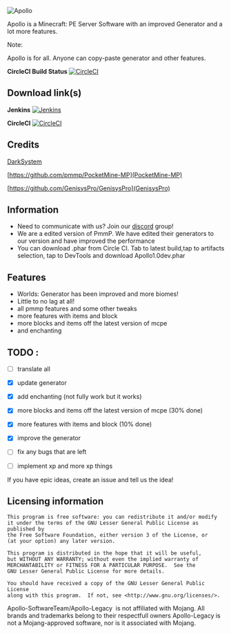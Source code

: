 ![Apollo](http://i.imgur.com/KBlbnkp.png)



Apollo is a Minecraft: PE Server Software with an improved Generator and a lot more features. 

Note: 

Apollo is for all. Anyone can copy-paste generator and other features. 

**CircleCI Build Status** [![CircleCI](https://circleci.com/gh/Apollo-SoftwareTeam/Apollo-Legacy.svg?style=svg)](https://circleci.com/gh/Apollo-SoftwareTeam/Apollo-Legacy)

## Download link(s)
**Jenkins** [![Jenkins](https://img.shields.io/jenkins/s/https/jenkins.qa.ubuntu.com/view/Precise/view/All%20Precise/job/precise-desktop-amd64_default.svg?style=plastic)](https://jenkins.zxda.net/job/Apollo-Legacy)


**CircleCI** [![CircleCI](https://circleci.com/gh/Apollo-SoftwareTeam/Apollo-Legacy.svg?style=svg)](https://circleci.com/gh/Apollo-SoftwareTeam/Apollo-Legacy)



## Credits

[DarkSystem](https://github.com/DarkSystem-PE/DarkSystem)

[https://github.com/pmmp/PocketMine-MP](PocketMine-MP)

[https://github.com/GenisysPro/GenisysPro](GenisysPro)

## Information

- Need to communicate with us? Join our [discord](https://discord.gg/xBN3WR6) group!
- We are a edited version of PmmP. We have edited their generators to our version and have improved the performance
- You can download .phar from Circle CI. Tab to latest build,tap to artifacts selection, tap to DevTools and download Apollo1.0dev.phar

## Features

- Worlds: Generator has been improved and more biomes!
- Little to no lag at all!
- all pmmp features and some other tweaks
- more features with items and block
- more blocks and items off the latest version of mcpe
- and enchanting
 
## TODO :

- [ ] translate all

- [X] update generator

- [X] add enchanting (not fully work but it works)

- [X] more blocks and items off the latest version of mcpe (30% done)

- [X] more features with items and block (10% done)

- [X] improve the generator

- [ ] fix any bugs that are left

- [ ] implement xp and more xp things


 If you have epic ideas, create an issue and tell us the idea!

## Licensing information

	This program is free software: you can redistribute it and/or modify
	it under the terms of the GNU Lesser General Public License as published by
	the Free Software Foundation, either version 3 of the License, or
	(at your option) any later version.

	This program is distributed in the hope that it will be useful,
	but WITHOUT ANY WARRANTY; without even the implied warranty of
	MERCHANTABILITY or FITNESS FOR A PARTICULAR PURPOSE.  See the
	GNU Lesser General Public License for more details.

	You should have received a copy of the GNU Lesser General Public License
	along with this program.  If not, see <http://www.gnu.org/licenses/>.

 Apollo-SoftwareTeam/Apollo-Legacy  is not affiliated with Mojang. All brands and trademarks belong to their respectfull owners Apollo-Legacy is not a Mojang-approved software, nor is it associated with Mojang.
